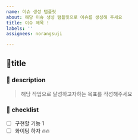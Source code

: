 ```yaml
---
name: 이슈 생성 탬플릿
about: 해당 이슈 생성 탬플릿으로 이슈를 생성해 주세요
title: 이슈 제목 !
labels: ''
assignees: norangsuji

---
```


## 📌title
### 📝 description
> 해당 작업으로 달성하고자하는
> 목표를 작성해주세요
### 📝 checklist
- [ ] 구현할 기능 1
- [ ] 화이팅 하자 🔥🔥
